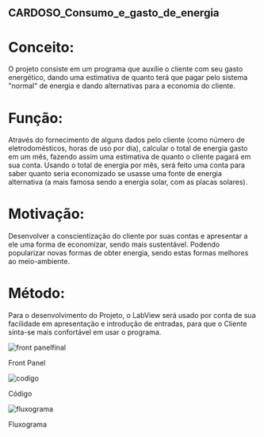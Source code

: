 ## CARDOSO_Consumo_e_gasto_de_energia

# Conceito: 

O projeto consiste em um programa que auxilie o cliente com seu gasto energético, dando uma estimativa de quanto terá que pagar pelo sistema "normal" de energia e dando alternativas para a economia do cliente.

# Função:

Através do fornecimento de alguns dados pelo cliente (como número de eletrodomésticos, horas de uso por dia), calcular o total de energia gasto em um mês, fazendo assim uma estimativa de quanto o cliente pagará em sua conta. Usando o total de energia por mês, será feito uma conta para saber quanto seria economizado se usasse uma fonte de energia alternativa (a mais famosa sendo a energia solar, com as placas solares).

# Motivação:

Desenvolver a conscientização do cliente por suas contas e apresentar a ele uma forma de economizar, sendo mais sustentável. Podendo popularizar novas formas de obter energia, sendo estas formas melhores ao meio-ambiente.

# Método:

Para o desenvolvimento do Projeto, o LabView será usado por conta de sua facilidade em apresentação e introdução de entradas, para que o Cliente sinta-se mais confortável em usar o programa.

![front panelfinal](https://user-images.githubusercontent.com/48965603/60473759-1de90e00-9c45-11e9-9ce7-ba6db3a9a0de.png)

Front Panel 

![codigo](https://user-images.githubusercontent.com/48965603/60511295-fb3c1100-9ca7-11e9-913b-fdb868a021d4.png)

Código

![fluxograma](https://user-images.githubusercontent.com/48965603/60473709-c8146600-9c44-11e9-9001-1e22d2c42cdc.png)

Fluxograma
